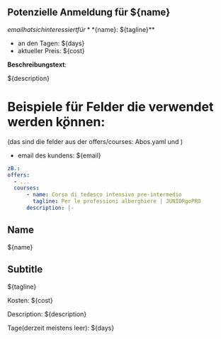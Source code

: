 Potenzielle Anmeldung für ${name}
--------

${email} hat sich interessiert für **${name}: ${tagline}**

- an den Tagen: ${days}
- aktueller Preis: ${cost}

**Beschreibungstext**:

${description}


Beispiele für Felder die verwendet werden k̨önnen:
===================================================

(das sind die felder aus der offers/courses: Abos.yaml und )
+ email des kundens: ${email}

```yaml
zB.:
offers:
  - ...
  courses:
      - name: Corso di tedesco intensivo pre-intermedio
        tagline: Per le professioni alberghiere | JUNIORgoPRO
      description: |-
```

Name
----

  ${name} 

Subtitle
----
  ${tagline}



Kosten: ${cost}

Description:
${description}



Tage(derzeit meistens leer): ${days}


